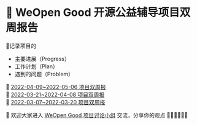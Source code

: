 # 📝 WeOpen Good 开源公益辅导项目双周报告

🌟记录项目的
- 主要进展（Progress）
- 工作计划（Plan）
- 遇到的问题（Problem）

📃 [2022-04-09~2022-05-06 项目双周报](https://github.com/weopenprojects/WeOpen-Good/blob/main/Projects-Weekly/2022-04-09~2022-05-06.md) <br/>
📃 [2022-03-21~2022-04-08 项目双周报](https://github.com/weopenprojects/WeOpen-Good/blob/main/Projects-Weekly/2022-03-20~2022-04-08.md) <br/>
📃 [2022-03-07~2022-03-20 项目双周报](https://github.com/weopenprojects/WeOpen-Good/blob/main/Projects-Weekly/2022-03-07~2022-03-20.md) 


💬 欢迎大家进入 [WeOpen Good 项目讨论小组](https://github.com/weopenprojects/WeOpen-Good/discussions/1) 交流，分享你的观点 🙋‍♂️🙋🏼‍♀️😺
